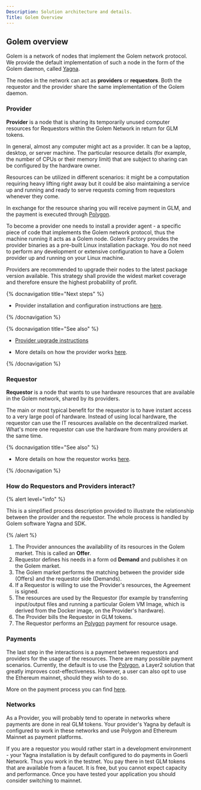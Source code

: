 ```yaml
---
Description: Solution architecture and details.
Title: Golem Overview
---
```


## Golem overview

Golem is a network of nodes that implement the Golem network protocol. We provide the default implementation of such a node in the form of the Golem daemon, called [Yagna](https://github.com/golemfactory/yagna).

The nodes in the network can act as __providers__ or __requestors__. Both the requestor and the provider share the same implementation of the Golem daemon.

[//]: <> (The diagram above shows the architecture of the network. For the sake of simplicity, it shows just one requestor and one provider.)


### Provider

__Provider__ is a node that is sharing its temporarily unused computer resources for Requestors within the Golem Network in return for GLM tokens.

In general, almost any computer might act as a provider. It can be a laptop, desktop, or server machine. The particular resource details (for example, the number of CPUs or their memory limit) that are subject to sharing can be configured by the hardware owner.

Resources can be utilized in different scenarios: it might be a computation requiring heavy lifting right away but it could be also maintaining a service up and running and ready to serve requests coming from requestors whenever they come. 

In exchange for the resource sharing you will receive payment in GLM, and the payment is executed through [Polygon](https://polygon.technology/).

To become a provider one needs to install a provider agent - a specific piece of code that implements the Golem network protocol, thus the machine running it acts as a Golem node. Golem Factory provides the provider binaries as a pre-built Linux installation package. You do not need to perform any development or extensive configuration to have a Golem provider up and running on your Linux machine.

Providers are recommended to upgrade their nodes to the latest package version available. This strategy shall provide the widest market coverage and therefore ensure the highest probability of profit.

{% docnavigation title="Next steps" %}

- Provider installation and configuration instructions are [here](/docs/providers/provider-installation).

{% /docnavigation %}

{% docnavigation title="See also" %}

- [Provider upgrade instructions](/docs/providers/maintenance/provider-maintenance)

- More details on how the provider works [here](/docs/golem/overview/provider).

{% /docnavigation %}




### Requestor

__Requestor__ is a node that wants to use hardware resources that are available in the Golem network, shared by its providers.

The main or most typical benefit for the requestor is to have instant access to a very large pool of hardware. Instead of using local hardware, the requestor can use the IT resources available on the decentralized market. What's more one requestor can use the hardware from many providers at the same time.


{% docnavigation title="See also" %}

- More details on how the requestor works [here](/docs/golem/overview/requestor).

{% /docnavigation %}

### How do Requestors and Providers interact?

{% alert level="info" %}

This is a simplified process description provided to illustrate the relationship between the provider and the requestor.
The whole process is handled by Golem software Yagna and SDK.

{% /alert %}


1. The Provider announces the availability of its resources in the Golem market. This is called an __Offer__.
2. Requestor defines his needs in a form od __Demand__ and publishes it on the Golem market.
2. The Golem market performs the matching between the provider side \(Offers\) and the requestor side  \(Demands\).
3. If a Requestor is willing to use the Provider's resources, the Agreement is signed.
4. The resources are used by the Requestor \(for example by transferring input/output files and running a particular Golem VM Image, which is derived from the Docker image, on the Provider's hardware\).
5. The Provider bills the Requestor in GLM tokens.
6. The Requestor performs an [Polygon](https://polygon.technology/) payment for resource usage.


### Payments

The last step in the interactions is a payment between requestors and providers for the usage of the resources. There are many possible payment scenarios. Currently, the default is to use the [Polygon](https://polygon.technology/), a Layer2 solution that greatly improves cost-effectiveness. However, a user can also opt to use the Ethereum mainnet, should they wish to do so.

More on the payment process you can find [here](/docs/golem/payments/index).

### Networks

As a Provider, you will probably tend to operate in networks where payments are done in real GLM tokens. Your provider's Yagna by default is configured to work in these networks and use Polygon and Ethereum Mainnet as payment platforms.

If you are a requestor you would rather start in a development environment - your Yagna installation is by default configured to do payments in Goerli Network. Thus you work in the testnet. You pay there in test GLM tokens that are available from a faucet. It is free, but you cannot expect capacity and performance. Once you have tested your application you should consider switching to mainnet.




